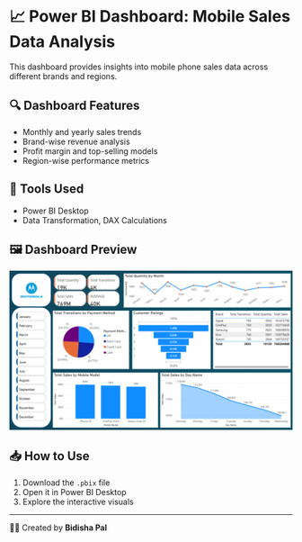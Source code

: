 # 📈 Power BI Dashboard: Mobile Sales Data Analysis

This dashboard provides insights into mobile phone sales data across different brands and regions.


## 🔍 Dashboard Features
- Monthly and yearly sales trends
- Brand-wise revenue analysis
- Profit margin and top-selling models
- Region-wise performance metrics


## 🧰 Tools Used
- Power BI Desktop
- Data Transformation, DAX Calculations

## 🖼️ Dashboard Preview

![Dashboard Preview](mobile_sales_data.png)


## 📥 How to Use
1. Download the `.pbix` file
2. Open it in Power BI Desktop
3. Explore the interactive visuals

---

👩‍💻 Created by **Bidisha Pal**
